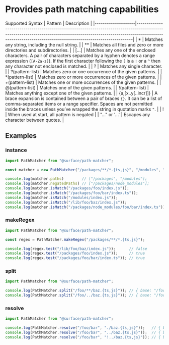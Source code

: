 # Provides path matching capabilities

Supported Syntax
| Pattern            | Description                                                                                                                                                                                                                            |
|--------------------|----------------------------------------------------------------------------------------------------------------------------------------------------------------------------------------------------------------------------------------|
| *                  | Matches any string, including the null string.                                                                                                                                                                                         |
| **                 | Matches all files and zero or more directories and subdirectories.                                                                                                                                                                     |
| […]                | Matches any one of the enclosed characters. A pair of characters separated by a hyphen denotes a range expression (`[A-Za-z]`). If the first character following the `[` is a `!` or a `^` then any character not enclosed is matched. |
| ?                  | Matches any single character.                                                                                                                                                                                                          |
| ?(pattern-list)    | Matches zero or one occurrence of the given patterns.                                                                                                                                                                                  |
| *(pattern-list)    | Matches zero or more occurrences of the given patterns.                                                                                                                                                                                |
| +(pattern-list)    | Matches one or more occurrences of the given patterns.                                                                                                                                                                                 |
| @(pattern-list)    | Matches one of the given patterns.                                                                                                                                                                                                     |
| !(pattern-list)    | Matches anything except one of the given patterns.                                                                                                                                                                                     |
| {a,[x..y[..incr]]} | A brace expansion is contained between a pair of braces `{}`. It can be a list of comma-separated items or a range specifier. Spaces are not permitted inside the braces unless you’ve wrapped the string in quotation marks `"`.      |
| !                  | When used at start, all pattern is negated                                                                                                                                                                                             |
| "..." or '...'     | Escapes any character between quotes.                                                                                                                                                                                                  |

## Examples

### instance

```ts
import PathMatcher from "@surface/path-matcher";

const matcher = new PathMatcher("/packages/**/*.{ts,js}", "/modules", "!/packages/node_modules");

console.log(matcher.paths)        // ["/packages", "/modules"];
console.log(matcher.negatedPaths) // ["/packages/node_modules"];
console.log(matcher.isMatch("/packages/foo/index.js"));                  // true
console.log(matcher.isMatch("/packages/foo/bar/index.ts"));              // true
console.log(matcher.isMatch("/modules/index.js"));                       // true
console.log(matcher.isMatch("/lib/foo/baz/index.js"));                   // false
console.log(matcher.isMatch("/packages/node_modules/foo/bar/index.ts")); // false
```

### makeRegex

```ts
import PathMatcher from "@surface/path-matcher";

const regex = PathMatcher.makeRegex("/packages/**/*.{ts,js}");

console.log(regex.test("/lib/foo/baz/index.js"));      // false
console.log(regex.test("/packages/foo/index.js"));     // true
console.log(regex.test("/packages/foo/bar/index.ts")); // true
```

### split

```ts
import PathMatcher from "@surface/path-matcher";

console.log(PathMatcher.split("/foo/**/baz.{ts,js}")); // { base: "/foo",    pattern: "**/baz.{ts,js}" }
console.log(PathMatcher.split("/foo/../baz.{ts,js}")); // { base: "/foo/..", pattern: "baz.{ts,js}" }
```

### resolve

```ts
import PathMatcher from "@surface/path-matcher";

console.log(PathMatcher.resolve("/foo/bar", "./baz.{ts,js}"));   // { base: "/foo/bar", pattern: "baz.{ts,js}",  fullPattern: "/foo/bar/baz.{ts,js}" }
console.log(PathMatcher.resolve("/foo/bar", "../baz.{ts,js}"));  // { base: "/foo",     pattern: "baz.{ts,js}",  fullPattern: "/foo/baz.{ts,js}" }
console.log(PathMatcher.resolve("/foo/bar", "!../baz.{ts,js}")); // { base: "/foo",     pattern: "!baz.{ts,js}", fullPattern: "!/foo/baz.{ts,js}" }"
```

